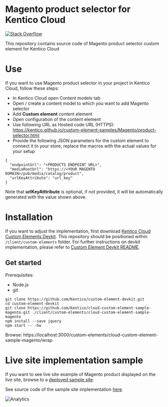# Magento product selector for Kentico Cloud

[![Stack Overflow](https://img.shields.io/badge/Stack%20Overflow-ASK%20NOW-FE7A16.svg?logo=stackoverflow&logoColor=white)](https://stackoverflow.com/tags/kentico-cloud)

This repository contains source code of Magento product selector custom element for Kentico Cloud

# Use

If you want to use Magento product selector in your project in Kentico Cloud, follow these steps:

* In Kentico Cloud open Content models tab
* Open / create a content model to which you want to add Magento selector
* Add **Custom element** content element
* Open configuration of the content element
* Use following URL as Hosted code URL (HTTPS): https://kentico.github.io/custom-element-samples/Magento/product-selector.html
* Provide the following JSON parameters for the custom element to connect it to your store, replace the macros with the actual values for your setup

```
{
  "endpointUrl": "<PRODUCTS ENDPOINT URL>",
  "mediaRootUrl": "https://<YOUR MAGENTO DOMAIN>/pub/media/catalog/product",
  "urlKeyAttribute": "url_key"
}
```

Note that **urlKeyAtttribute** is optional, if not provided, it will be automatically generated with the value shown above.

# Installation

If you want to adjust the implementation, first download [Kentico Cloud Custom Elements Devkit](https://github.com/kentico/custom-element-devkit). This repository should be positioned within `/client/custom-elements` folder. For further instructions on devkit implementation, please refer to [Custom Element Devkit README](https://github.com/Kentico/custom-element-devkit/blob/master/readme.md).

## Get started

Prerequisites:
* Node.js
* git

```
git clone https://github.com/Kentico/custom-element-devkit.git
cd custom-element-devkit
git clone https://github.com/Kentico/cloud-custom-element-sample-magento.git ./client/custom-elements/cloud-custom-element-sample-magento
npm install --save jquery
npm start -- -hw
```
Browse: https://localhost:3000/custom-elements/cloud-custom-element-sample-magento/wrap

# Live site implementation sample

If you want to see live site example of Magento product displayed on the live site, browse to a [deployed sample site](https://kentico-cloud-sample-app-react-magento.surge.sh/en-us/articles/3120ec15-a4a2-47ec-8ccd-c85ac8ac5ba5).

See source code of the sample site implementation [here](https://github.com/Kentico/cloud-sample-app-react/commit/ef2de5ad5798a82d6c909e3154b5cdbb9582db79).

![Analytics](https://kentico-ga-beacon.azurewebsites.net/api/UA-69014260-4/Kentico/cloud-custom-element-sample-magento?pixel)
